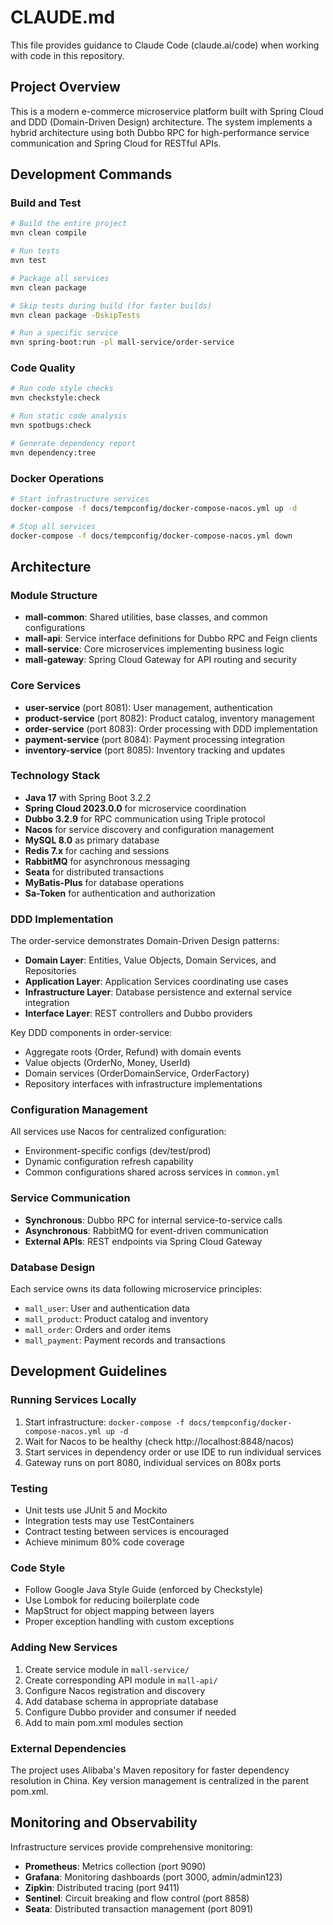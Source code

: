 # CLAUDE.md

This file provides guidance to Claude Code (claude.ai/code) when working with code in this repository.

## Project Overview

This is a modern e-commerce microservice platform built with Spring Cloud and DDD (Domain-Driven Design) architecture. The system implements a hybrid architecture using both Dubbo RPC for high-performance service communication and Spring Cloud for RESTful APIs.

## Development Commands

### Build and Test
```bash
# Build the entire project
mvn clean compile

# Run tests
mvn test

# Package all services
mvn clean package

# Skip tests during build (for faster builds)
mvn clean package -DskipTests

# Run a specific service
mvn spring-boot:run -pl mall-service/order-service
```

### Code Quality
```bash
# Run code style checks
mvn checkstyle:check

# Run static code analysis
mvn spotbugs:check

# Generate dependency report
mvn dependency:tree
```

### Docker Operations
```bash
# Start infrastructure services
docker-compose -f docs/tempconfig/docker-compose-nacos.yml up -d

# Stop all services
docker-compose -f docs/tempconfig/docker-compose-nacos.yml down
```

## Architecture

### Module Structure
- **mall-common**: Shared utilities, base classes, and common configurations
- **mall-api**: Service interface definitions for Dubbo RPC and Feign clients
- **mall-service**: Core microservices implementing business logic
- **mall-gateway**: Spring Cloud Gateway for API routing and security

### Core Services
- **user-service** (port 8081): User management, authentication
- **product-service** (port 8082): Product catalog, inventory management
- **order-service** (port 8083): Order processing with DDD implementation
- **payment-service** (port 8084): Payment processing integration
- **inventory-service** (port 8085): Inventory tracking and updates

### Technology Stack
- **Java 17** with Spring Boot 3.2.2
- **Spring Cloud 2023.0.0** for microservice coordination
- **Dubbo 3.2.9** for RPC communication using Triple protocol
- **Nacos** for service discovery and configuration management
- **MySQL 8.0** as primary database
- **Redis 7.x** for caching and sessions
- **RabbitMQ** for asynchronous messaging
- **Seata** for distributed transactions
- **MyBatis-Plus** for database operations
- **Sa-Token** for authentication and authorization

### DDD Implementation
The order-service demonstrates Domain-Driven Design patterns:
- **Domain Layer**: Entities, Value Objects, Domain Services, and Repositories
- **Application Layer**: Application Services coordinating use cases
- **Infrastructure Layer**: Database persistence and external service integration
- **Interface Layer**: REST controllers and Dubbo providers

Key DDD components in order-service:
- Aggregate roots (Order, Refund) with domain events
- Value objects (OrderNo, Money, UserId)
- Domain services (OrderDomainService, OrderFactory)
- Repository interfaces with infrastructure implementations

### Configuration Management
All services use Nacos for centralized configuration:
- Environment-specific configs (dev/test/prod)
- Dynamic configuration refresh capability
- Common configurations shared across services in `common.yml`

### Service Communication
- **Synchronous**: Dubbo RPC for internal service-to-service calls
- **Asynchronous**: RabbitMQ for event-driven communication
- **External APIs**: REST endpoints via Spring Cloud Gateway

### Database Design
Each service owns its data following microservice principles:
- `mall_user`: User and authentication data
- `mall_product`: Product catalog and inventory
- `mall_order`: Orders and order items
- `mall_payment`: Payment records and transactions

## Development Guidelines

### Running Services Locally
1. Start infrastructure: `docker-compose -f docs/tempconfig/docker-compose-nacos.yml up -d`
2. Wait for Nacos to be healthy (check http://localhost:8848/nacos)
3. Start services in dependency order or use IDE to run individual services
4. Gateway runs on port 8080, individual services on 808x ports

### Testing
- Unit tests use JUnit 5 and Mockito
- Integration tests may use TestContainers
- Contract testing between services is encouraged
- Achieve minimum 80% code coverage

### Code Style
- Follow Google Java Style Guide (enforced by Checkstyle)
- Use Lombok for reducing boilerplate code
- MapStruct for object mapping between layers
- Proper exception handling with custom exceptions

### Adding New Services
1. Create service module in `mall-service/`
2. Create corresponding API module in `mall-api/`
3. Configure Nacos registration and discovery
4. Add database schema in appropriate database
5. Configure Dubbo provider and consumer if needed
6. Add to main pom.xml modules section

### External Dependencies
The project uses Alibaba's Maven repository for faster dependency resolution in China. Key version management is centralized in the parent pom.xml.

## Monitoring and Observability

Infrastructure services provide comprehensive monitoring:
- **Prometheus**: Metrics collection (port 9090)
- **Grafana**: Monitoring dashboards (port 3000, admin/admin123)
- **Zipkin**: Distributed tracing (port 9411)
- **Sentinel**: Circuit breaking and flow control (port 8858)
- **Seata**: Distributed transaction management (port 8091)